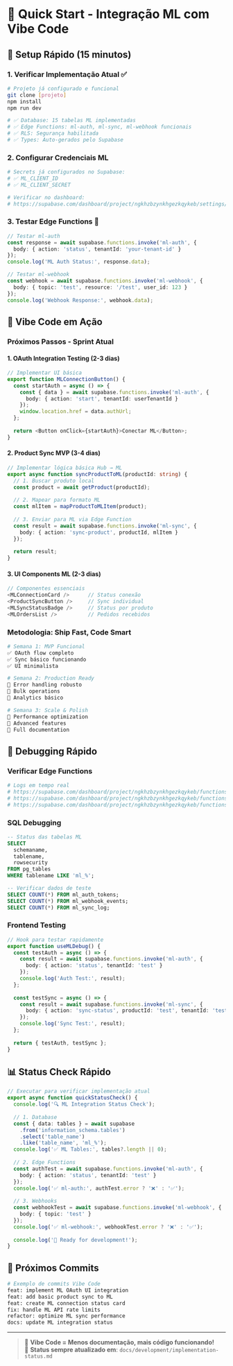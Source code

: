 # 🚀 Quick Start - Integração ML com Vibe Code

## 🎯 Setup Rápido (15 minutos)

### **1. Verificar Implementação Atual** ✅
```bash
# Projeto já configurado e funcional
git clone [projeto]
npm install
npm run dev

# ✅ Database: 15 tabelas ML implementadas
# ✅ Edge Functions: ml-auth, ml-sync, ml-webhook funcionais  
# ✅ RLS: Segurança habilitada
# ✅ Types: Auto-gerados pelo Supabase
```

### **2. Configurar Credenciais ML** 
```bash
# Secrets já configurados no Supabase:
# ✅ ML_CLIENT_ID 
# ✅ ML_CLIENT_SECRET

# Verificar no dashboard:
# https://supabase.com/dashboard/project/ngkhzbzynkhgezkqykeb/settings/functions
```

### **3. Testar Edge Functions** 🧪
```typescript
// Testar ml-auth
const response = await supabase.functions.invoke('ml-auth', {
  body: { action: 'status', tenantId: 'your-tenant-id' }
});
console.log('ML Auth Status:', response.data);

// Testar ml-webhook  
const webhook = await supabase.functions.invoke('ml-webhook', {
  body: { topic: 'test', resource: '/test', user_id: 123 }
});
console.log('Webhook Response:', webhook.data);
```

## 🎪 Vibe Code em Ação

### **Próximos Passos - Sprint Atual**

#### **1. OAuth Integration Testing** (2-3 dias)
```typescript
// Implementar UI básica
export function MLConnectionButton() {
  const startAuth = async () => {
    const { data } = await supabase.functions.invoke('ml-auth', {
      body: { action: 'start', tenantId: userTenantId }
    });
    window.location.href = data.authUrl;
  };
  
  return <Button onClick={startAuth}>Conectar ML</Button>;
}
```

#### **2. Product Sync MVP** (3-4 dias)
```typescript
// Implementar lógica básica Hub → ML
export async function syncProductToML(productId: string) {
  // 1. Buscar produto local
  const product = await getProduct(productId);
  
  // 2. Mapear para formato ML
  const mlItem = mapProductToMLItem(product);
  
  // 3. Enviar para ML via Edge Function
  const result = await supabase.functions.invoke('ml-sync', {
    body: { action: 'sync-product', productId, mlItem }
  });
  
  return result;
}
```

#### **3. UI Components ML** (2-3 dias)
```typescript
// Componentes essenciais
<MLConnectionCard />      // Status conexão
<ProductSyncButton />     // Sync individual
<MLSyncStatusBadge />     // Status por produto
<MLOrdersList />          // Pedidos recebidos
```

### **Metodologia: Ship Fast, Code Smart**

```bash
# Semana 1: MVP Funcional
✅ OAuth flow completo
✅ Sync básico funcionando  
✅ UI minimalista

# Semana 2: Production Ready
📅 Error handling robusto
📅 Bulk operations
📅 Analytics básico

# Semana 3: Scale & Polish
📅 Performance optimization
📅 Advanced features
📅 Full documentation
```

## 🔧 Debugging Rápido

### **Verificar Edge Functions**
```bash
# Logs em tempo real
# https://supabase.com/dashboard/project/ngkhzbzynkhgezkqykeb/functions/ml-auth/logs
# https://supabase.com/dashboard/project/ngkhzbzynkhgezkqykeb/functions/ml-sync/logs  
# https://supabase.com/dashboard/project/ngkhzbzynkhgezkqykeb/functions/ml-webhook/logs
```

### **SQL Debugging**
```sql
-- Status das tabelas ML
SELECT 
  schemaname,
  tablename,
  rowsecurity 
FROM pg_tables 
WHERE tablename LIKE 'ml_%';

-- Verificar dados de teste
SELECT COUNT(*) FROM ml_auth_tokens;
SELECT COUNT(*) FROM ml_webhook_events;
SELECT COUNT(*) FROM ml_sync_log;
```

### **Frontend Testing**
```typescript
// Hook para testar rapidamente
export function useMLDebug() {
  const testAuth = async () => {
    const result = await supabase.functions.invoke('ml-auth', {
      body: { action: 'status', tenantId: 'test' }
    });
    console.log('Auth Test:', result);
  };
  
  const testSync = async () => {
    const result = await supabase.functions.invoke('ml-sync', {
      body: { action: 'sync-status', productId: 'test', tenantId: 'test' }
    });
    console.log('Sync Test:', result);
  };
  
  return { testAuth, testSync };
}
```

## 📊 Status Check Rápido

```typescript
// Executar para verificar implementação atual
export async function quickStatusCheck() {
  console.log('🔍 ML Integration Status Check');
  
  // 1. Database
  const { data: tables } = await supabase
    .from('information_schema.tables')
    .select('table_name')
    .like('table_name', 'ml_%');
  console.log('✅ ML Tables:', tables?.length || 0);
  
  // 2. Edge Functions  
  const authTest = await supabase.functions.invoke('ml-auth', {
    body: { action: 'status', tenantId: 'test' }
  });
  console.log('✅ ml-auth:', authTest.error ? '❌' : '✅');
  
  // 3. Webhooks
  const webhookTest = await supabase.functions.invoke('ml-webhook', {
    body: { topic: 'test' }
  });
  console.log('✅ ml-webhook:', webhookTest.error ? '❌' : '✅');
  
  console.log('🎯 Ready for development!');
}
```

## 🎯 Próximos Commits

```bash
# Exemplo de commits Vibe Code
feat: implement ML OAuth UI integration
feat: add basic product sync to ML  
feat: create ML connection status card
fix: handle ML API rate limits
refactor: optimize ML sync performance
docs: update ML integration status
```

---

> 🎪 **Vibe Code = Menos documentação, mais código funcionando!**  
> 📖 **Status sempre atualizado em**: `docs/development/implementation-status.md`